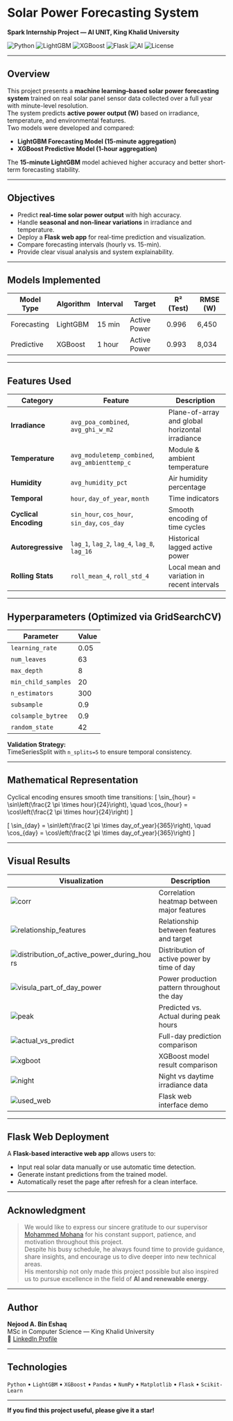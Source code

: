 #  Solar Power Forecasting System  
**Spark Internship Project — AI UNIT, King Khalid University**

![Python](https://img.shields.io/badge/Python-3.12-blue?logo=python)
![LightGBM](https://img.shields.io/badge/LightGBM-Forecasting-green)
![XGBoost](https://img.shields.io/badge/XGBoost-Predictive-orange)
![Flask](https://img.shields.io/badge/Flask-WebApp-black?logo=flask)
![AI](https://img.shields.io/badge/AI%20Unit-KKU-red)
![License](https://img.shields.io/badge/License-MIT-yellow)

---

##  Overview

This project presents a **machine learning–based solar power forecasting system** trained on real solar panel sensor data collected over a full year with minute-level resolution.  
The system predicts **active power output (W)** based on irradiance, temperature, and environmental features.  
Two models were developed and compared:
- **LightGBM Forecasting Model (15-minute aggregation)**
- **XGBoost Predictive Model (1-hour aggregation)**

The **15-minute LightGBM** model achieved higher accuracy and better short-term forecasting stability.

---

##  Objectives
- Predict **real-time solar power output** with high accuracy.  
- Handle **seasonal and non-linear variations** in irradiance and temperature.  
- Deploy a **Flask web app** for real-time prediction and visualization.  
- Compare forecasting intervals (hourly vs. 15-min).  
- Provide clear visual analysis and system explainability.

---

##  Models Implemented

| Model Type | Algorithm | Interval | Target | R² (Test) | RMSE (W) |
|-------------|------------|-----------|----------|------------|------------|
| Forecasting | LightGBM | 15 min | Active Power | 0.996 | 6,450 |
| Predictive | XGBoost | 1 hour | Active Power | 0.993 | 8,034 |

---

##  Features Used

| Category | Feature | Description |
|-----------|----------|-------------|
| **Irradiance** | `avg_poa_combined`, `avg_ghi_w_m2` | Plane-of-array and global horizontal irradiance |
| **Temperature** | `avg_moduletemp_combined`, `avg_ambienttemp_c` | Module & ambient temperature |
| **Humidity** | `avg_humidity_pct` | Air humidity percentage |
| **Temporal** | `hour`, `day_of_year`, `month` | Time indicators |
| **Cyclical Encoding** | `sin_hour`, `cos_hour`, `sin_day`, `cos_day` | Smooth encoding of time cycles |
| **Autoregressive** | `lag_1`, `lag_2`, `lag_4`, `lag_8`, `lag_16` | Historical lagged active power |
| **Rolling Stats** | `roll_mean_4`, `roll_std_4` | Local mean and variation in recent intervals |

---

##  Hyperparameters (Optimized via GridSearchCV)

| Parameter | Value |
|------------|--------|
| `learning_rate` | 0.05 |
| `num_leaves` | 63 |
| `max_depth` | 8 |
| `min_child_samples` | 20 |
| `n_estimators` | 300 |
| `subsample` | 0.9 |
| `colsample_bytree` | 0.9 |
| `random_state` | 42 |

**Validation Strategy:**  
TimeSeriesSplit with `n_splits=5` to ensure temporal consistency.

---

##  Mathematical Representation

Cyclical encoding ensures smooth time transitions:
\[
\sin_{hour} = \sin\left(\frac{2 \pi \times hour}{24}\right), \quad
\cos_{hour} = \cos\left(\frac{2 \pi \times hour}{24}\right)
\]

\[
\sin_{day} = \sin\left(\frac{2 \pi \times day\_of\_year}{365}\right), \quad
\cos_{day} = \cos\left(\frac{2 \pi \times day\_of\_year}{365}\right)
\]

---

##  Visual Results

| Visualization | Description |
|----------------|-------------|
| ![corr](solar_studio/corr.png) | Correlation heatmap between major features |
| ![relationship_features](solar_studio/relationship_features.png) | Relationship between features and target |
| ![distribution_of_active_power_during_hours](solar_studio/distribution_of_active_power_during_hours.png) | Distribution of active power by time of day |
| ![visula_part_of_day_power](solar_studio/visula_part_of_day_power.png) | Power production pattern throughout the day |
| ![peak](solar_studio/peak.png) | Predicted vs. Actual during peak hours |
| ![actual_vs_predict](solar_studio/actual_vs_predict.png) | Full-day prediction comparison |
| ![xgboot](solar_studio/xgboot.png) | XGBoost model result comparison |
| ![night](solar_studio/night.png) | Night vs daytime irradiance data |
| ![used_web](solar_studio/used_web.gif) | Flask web interface demo |

---

##  Flask Web Deployment

A **Flask-based interactive web app** allows users to:
- Input real solar data manually or use automatic time detection.
- Generate instant predictions from the trained model.
- Automatically reset the page after refresh for a clean interface.

---

##  Acknowledgment

> We would like to express our sincere gratitude to our supervisor
> [Mohammed Mohana](https://www.linkedin.com/in/mohdmohana/) 
> for his constant support, patience, and motivation throughout this project.  
> Despite his busy schedule, he always found time to provide guidance, share insights, and encourage us to dive deeper into new technical areas.  
> His mentorship not only made this project possible but also inspired us to pursue excellence in the field of **AI and renewable energy**.

---

##  Author

 **Nejood A. Bin Eshaq**  
MSc in Computer Science — King Khalid University  
🔗 [LinkedIn Profile](https://www.linkedin.com/in/njoud-abdulaziz-26a47b208/)

---

##  Technologies

`Python` • `LightGBM` • `XGBoost` • `Pandas` • `NumPy` • `Matplotlib` • `Flask` • `Scikit-Learn`

---

 **If you find this project useful, please give it a star!**
